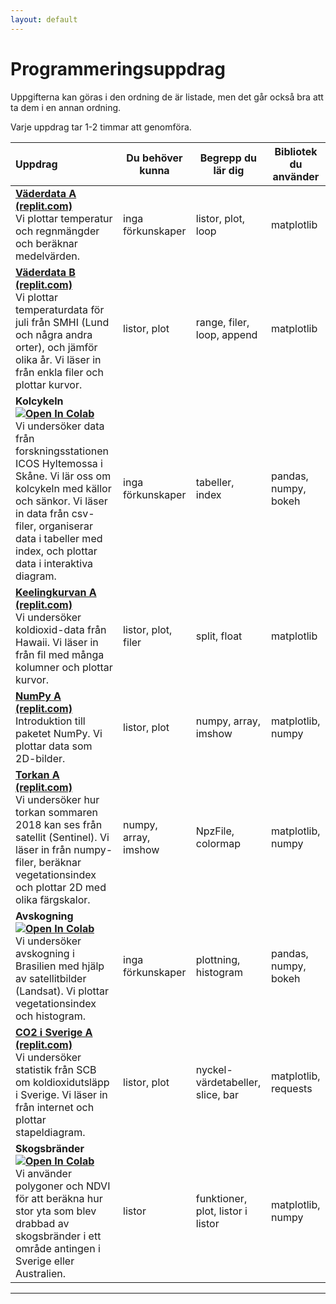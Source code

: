 ```yaml
---
layout: default
---
```

# Programmeringsuppdrag

Uppgifterna kan göras i den ordning de är listade, men det går också bra att ta dem i en annan ordning.

Varje uppdrag tar 1-2 timmar att genomföra.

|**Uppdrag**|**Du behöver kunna**|**Begrepp du lär dig**|**Bibliotek du använder**|
|:-------|----------------|-------------|------------------------------------------|
|**[Väderdata A (replit.com)](weatherdata/Weatherdata_A_replit.md)**<br>Vi plottar temperatur och regnmängder och beräknar medelvärden. |inga förkunskaper|listor, plot, loop|matplotlib|
|**[Väderdata B (replit.com)](weatherdata/Weatherdata_B_replit.md)**<br>Vi plottar temperaturdata för juli från SMHI (Lund och några andra orter), och jämför olika år. Vi läser in från enkla filer och plottar kurvor.|listor, plot|range, filer, loop, append|matplotlib|
|**Kolcykeln [![Open In Colab](https://colab.research.google.com/assets/colab-badge.svg)](https://colab.research.google.com/github/lunduniversity/schoolprog-satellite/blob/master/exercises/kolcykeln/kolcykeln.ipynb)**<br>Vi undersöker data från forskningsstationen ICOS Hyltemossa i Skåne. Vi lär oss om kolcykeln med källor och sänkor. Vi läser in data från csv-filer, organiserar data i tabeller med index, och plottar data i interaktiva diagram.|inga förkunskaper|tabeller, index|pandas, numpy, bokeh|
|**[Keelingkurvan A (replit.com)](co2/Keeling_A_replit.md)**<br>Vi undersöker koldioxid-data från Hawaii. Vi läser in från fil med många kolumner och plottar kurvor.|listor, plot, filer|split, float|matplotlib|
|**[NumPy A (replit.com)](numpy_intro/numpy_A_replit.md)**<br>Introduktion till paketet NumPy. Vi plottar data som 2D-bilder. |listor, plot| numpy, array, imshow|matplotlib, numpy|
|**[Torkan A (replit.com)](drought/README.md)**<br>Vi undersöker hur torkan sommaren 2018 kan ses från satellit (Sentinel). Vi läser in från numpy-filer, beräknar vegetationsindex och plottar 2D med olika färgskalor.|numpy, array, imshow|NpzFile, colormap|matplotlib, numpy|
|**Avskogning [![Open In Colab](https://colab.research.google.com/assets/colab-badge.svg)](https://colab.research.google.com/github/lunduniversity/schoolprog-satellite/blob/master/exercises/avskogning/avskogning.ipynb)**<br>Vi undersöker avskogning i Brasilien med hjälp av satellitbilder (Landsat). Vi plottar vegetationsindex och histogram.|inga förkunskaper|plottning, histogram|pandas, numpy, bokeh|
|**[CO2 i Sverige A (replit.com)](co2_emission_sweden/co2_A_replit.md)**<br>Vi undersöker statistik från SCB om koldioxidutsläpp i Sverige. Vi läser in från internet och plottar stapeldiagram. |listor, plot| nyckel-värdetabeller, slice, bar| matplotlib, requests|
|**Skogsbränder [![Open In Colab](https://colab.research.google.com/assets/colab-badge.svg)](https://colab.research.google.com/github/lunduniversity/schoolprog-satellite/blob/master/exercises/forest_fires/skogsbrander2.ipynb)**<br>Vi använder polygoner och NDVI för att beräkna hur stor yta som blev drabbad av skogsbränder i ett område antingen i Sverige eller Australien. |listor| funktioner, plot, listor i listor| matplotlib, numpy|

---

<!--|Keelingkurvan B (repl.it)(TBA)<br>...|listor, plot|nyckel-värdetabeller|matplotlib|-->

<!--
## Snabbreferenser
Här finns snabbreferenser för Python-konstruktioner:
* [Snabbreferens för grundläggande konstruktioner](https://lunduniversity.github.io/schoolprog/cheatsheet/python/) (variabler, typer, listor, loopar, funktioner, etc.)
* [Snabbreferens för bibliotek vi använder i uppgifterna](snabbreferens.md) (filer, internet requests, numpy, matplotlib)
-->
